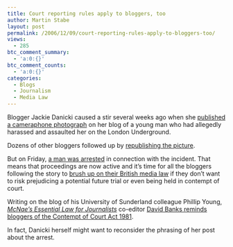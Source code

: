 ```yaml
---
title: Court reporting rules apply to bloggers, too
author: Martin Stabe
layout: post
permalink: /2006/12/09/court-reporting-rules-apply-to-bloggers-too/
views:
  - 285
btc_comment_summary:
  - 'a:0:{}'
btc_comment_counts:
  - 'a:0:{}'
categories:
  - Blogs
  - Journalism
  - Media Law
---
```

Blogger Jackie Danicki caused a stir several weeks ago when she [published a cameraphone photograph][1] on her blog of a young man who had allegedly harassed and assaulted her on the London Underground.

Dozens of other bloggers followed up by [republishing the picture][2].

But on Friday, [a man was arrested][3] in connection with the incident. That means that proceedings are now active and it’s time for all the bloggers following the story to [brush up on their British media law][4] if they don’t want to risk prejudicing a potential future trial or even being held in contempt of court.

Writing on the blog of his University of Sunderland colleague Phillip Young, [*McNae’s Essential Law for Journalists*][5] co-editor [David Banks reminds bloggers of the Contempt of Court Act 1981][4].

In fact, Danicki herself might want to reconsider the phrasing of her post about the arrest.

 [1]: http://www.jackiedanicki.com/?p=928
 [2]: http://www.technorati.com/search/www.jackiedanicki.com%2F%3Fp%3D928
 [3]: http://www.jackiedanicki.com/?p=977
 [4]: http://publicsphere.typepad.com/mediations/2006/12/danicki_tube_ar.html
 [5]: http://www.amazon.co.uk/McNaes-Essential-Law-Journalists-Welsh/dp/0199284180/texasn1-21